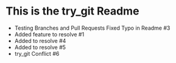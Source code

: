 # This is the try_git Readme

* Testing Branches and Pull Requests Fixed Typo in Readme #3
* Added feature to resolve #1
* Added to resolve #4
* Added to resolve #5
* try_git Conflict #6
